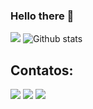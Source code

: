### Hello there 👋

<img
  src="https://github-profile-trophy.vercel.app/?username=felipevieirafmv&row=2&column=3&theme=darkhub&no-frame=true&no-bg=true"
/>
<img
  src="https://github-readme-stats.vercel.app/api/top-langs/?username=felipevieirafmv&theme=dark&hide_border=false&include_all_commits=true&count_private=true&layout=compact"
  alt="Github stats"
/>
<img
  scr="https://komarev.com/ghpvc/?username=felipevieirafmv"
/>

## Contatos:

<div>
<a href="https://instagram.com/felipev_ieira" target="_blank"><img src="https://img.shields.io/badge/-Instagram-%23E4405F?style=for-the-badge&logo=instagram&logoColor=white" target="_blank"></a>
<a href = "mailto:felipevieirafmv@gmail.com"><img src="https://img.shields.io/badge/Gmail-D14836?style=for-the-badge&logo=gmail&logoColor=white" target="_blank"></a>
<a href="https://www.linkedin.com/in/felipevieirafmv/" target="_blank"><img src="https://img.shields.io/badge/-LinkedIn-%230077B5?style=for-the-badge&logo=linkedin&logoColor=white" target="_blank"></a>   
</div>
